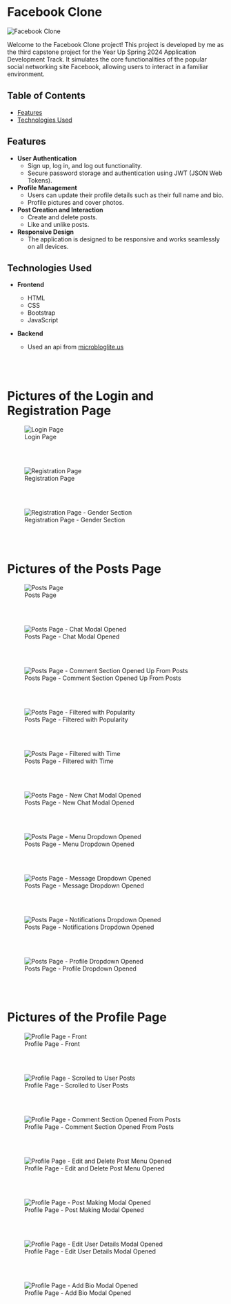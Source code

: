 # Facebook Clone

![Facebook Clone](/images/Profile%20Page%20-%20Front.jpg)

Welcome to the Facebook Clone project! This project is developed by me as the third capstone project for the Year Up Spring 2024 Application Development Track. It simulates the core functionalities of the popular social networking site Facebook, allowing users to interact in a familiar environment.

## Table of Contents

- [Features](#features)
- [Technologies Used](#technologies-used)

## Features

- **User Authentication**
  - Sign up, log in, and log out functionality.
  - Secure password storage and authentication using JWT (JSON Web Tokens).
- **Profile Management**
  - Users can update their profile details such as their full name and bio.
  - Profile pictures and cover photos.
- **Post Creation and Interaction**
  - Create and delete posts.
  - Like and unlike posts.
- **Responsive Design**
  - The application is designed to be responsive and works seamlessly on all devices.

## Technologies Used

- **Frontend**
  - HTML
  - CSS
  - Bootstrap
  - JavaScript

- **Backend**
  - Used an api from [microbloglite.us](http://microbloglite.us-east-2.elasticbeanstalk.com/)

<br />
<br />

# Pictures of the Login and Registration Page
<figure>
    <img src="/images/Login Page.jpg"
         alt="Login Page">
    <figcaption>Login Page</figcaption>
</figure>

<br />
<br />

<figure>
    <img src="/images/Registration Page.jpg"
         alt="Registration Page">
    <figcaption>Registration Page</figcaption>
</figure>

<br />
<br />

<figure>
    <img src="/images/Registration Page - Custom Gender Selected.jpg"
         alt="Registration Page - Gender Section">
    <figcaption>Registration Page - Gender Section</figcaption>
</figure>

<br />
<br />

# Pictures of the Posts Page
<figure>
    <img src="/images/Posts Page.jpg"
         alt="Posts Page">
    <figcaption>Posts Page</figcaption>
</figure>

<br />
<br />

<figure>
    <img src="/images/Posts Page - Chat Modal Opened.jpg"
         alt="Posts Page - Chat Modal Opened">
    <figcaption>Posts Page - Chat Modal Opened</figcaption>
</figure>

<br />
<br />

<figure>
    <img src="/images/Posts Page - Comment Section Opened Up From Posts.jpg"
         alt="Posts Page - Comment Section Opened Up From Posts">
    <figcaption>Posts Page - Comment Section Opened Up From Posts</figcaption>
</figure>

<br />
<br />

<figure>
    <img src="/images/Posts Page - Filtered with Popularity.jpg"
         alt="Posts Page - Filtered with Popularity">
    <figcaption>Posts Page - Filtered with Popularity</figcaption>
</figure>

<br />
<br />

<figure>
    <img src="/images/Posts Page - Filtered with Time.jpg"
         alt="Posts Page - Filtered with Time">
    <figcaption>Posts Page - Filtered with Time</figcaption>
</figure>

<br />
<br />

<figure>
    <img src="/images/Posts Page - New Chat Modal Opened.jpg"
         alt="Posts Page - New Chat Modal Opened">
    <figcaption>Posts Page - New Chat Modal Opened</figcaption>
</figure>

<br />
<br />

<figure>
    <img src="/images/Posts Page with Menu Dropdown Opened.jpg"
         alt="Posts Page - Menu Dropdown Opened">
    <figcaption>Posts Page - Menu Dropdown Opened</figcaption>
</figure>

<br />
<br />

<figure>
    <img src="/images/Posts Page with Message Dropdown Opened.jpg"
         alt="Posts Page - Message Dropdown Opened">
    <figcaption>Posts Page - Message Dropdown Opened</figcaption>
</figure>

<br />
<br />

<figure>
    <img src="/images/Posts Page with Notifications Dropdown Opened.jpg"
         alt="Posts Page - Notifications Dropdown Opened">
    <figcaption>Posts Page - Notifications Dropdown Opened</figcaption>
</figure>

<br />
<br />

<figure>
    <img src="/images/Posts Page with Profile Dropdown Opened.jpg"
         alt="Posts Page - Profile Dropdown Opened">
    <figcaption>Posts Page - Profile Dropdown Opened</figcaption>
</figure>

<br />
<br />

# Pictures of the Profile Page
<figure>
    <img src="/images/Profile Page - Front.jpg"
         alt="Profile Page - Front">
    <figcaption>Profile Page - Front</figcaption>
</figure>

<br />
<br />

<figure>
    <img src="/images/Profile Page - Scrolled to User Posts.jpg"
         alt="Profile Page - Scrolled to User Posts">
    <figcaption>Profile Page - Scrolled to User Posts</figcaption>
</figure>

<br />
<br />

<figure>
    <img src="/images/Profile Page - Comment Section Opened From Posts.jpg"
         alt="Profile Page - Comment Section Opened From Posts">
    <figcaption>Profile Page - Comment Section Opened From Posts</figcaption>
</figure>

<br />
<br />

<figure>
    <img src="/images/Profile Page - Edit and Delete Post Menu Opened Up.jpg"
         alt="Profile Page - Edit and Delete Post Menu Opened">
    <figcaption>Profile Page - Edit and Delete Post Menu Opened</figcaption>
</figure>

<br />
<br />

<figure>
    <img src="/images/Profile Page - Post Making Modal Opened.jpg"
         alt="Profile Page - Post Making Modal Opened">
    <figcaption>Profile Page - Post Making Modal Opened</figcaption>
</figure>

<br />
<br />

<figure>
    <img src="/images/Profile Page - Edit User Details Modal Opened.jpg"
         alt="Profile Page - Edit User Details Modal Opened">
    <figcaption>Profile Page - Edit User Details Modal Opened</figcaption>
</figure>

<br />
<br />

<figure>
    <img src="/images/Profile Page - Add Bio Modal Opened.jpg"
         alt="Profile Page - Add Bio Modal Opened">
    <figcaption>Profile Page - Add Bio Modal Opened</figcaption>
</figure>

<br />




